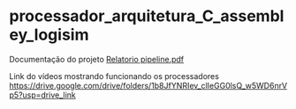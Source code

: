 # processador_arquitetura_C_assembley_logisim

Documentação do projeto
[Relatorio pipeline.pdf](https://github.com/FelipeFerraz4/processador_arquitetura_C_assembley_logisim/files/14895536/Relatorio.pipeline.pdf)

Link do vídeos mostrando funcionando os processadores
https://drive.google.com/drive/folders/1b8JfYNRIev_clIeGG0lsQ_w5WD6nrVp5?usp=drive_link
